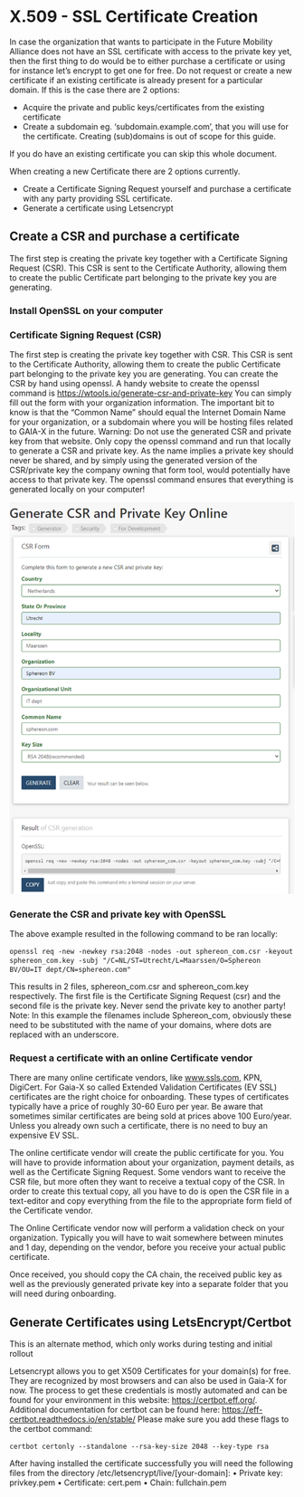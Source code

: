 # X.509 - SSL Certificate Creation

In case the organization that wants to participate in the Future Mobility Alliance does not have an SSL certificate with
access to the private key yet, then the first thing to do would be to either purchase a certificate or using for
instance let’s encrypt to get one for free. Do not request or create a new certificate if an existing certificate is
already present for a particular domain. If this is the case there are 2 options:

- Acquire the private and public keys/certificates from the existing certificate
- Create a subdomain eg. ‘subdomain.example.com’, that you will use for the certificate. Creating (sub)domains is out of
  scope for this guide.

If you do have an existing certificate you can skip this whole document.

When creating a new Certificate there are 2 options currently.

- Create a Certificate Signing Request yourself and purchase a certificate with any party providing SSL certificate.
- Generate a certificate using Letsencrypt

## Create a CSR and purchase a certificate

The first step is creating the private key together with a Certificate Signing Request (CSR). This CSR is sent to the
Certificate Authority, allowing them to create the public Certificate part belonging to the private key you are
generating.

### Install OpenSSL on your computer

<Install instructions here>

### Certificate Signing Request (CSR)

The first step is creating the private key together with CSR. This CSR is sent to the Certificate Authority, allowing
them to create the public Certificate part belonging to the private key you are generating.
You can create the CSR by hand using openssl. A handy website to create the openssl command
is https://wtools.io/generate-csr-and-private-key
You can simply fill out the form with your organization information. The important bit to know is that the “Common Name”
should equal the Internet Domain Name for your organization, or a subdomain where you will be hosting files related to
GAIA-X in the future.
Warning: Do not use the generated CSR and private key from that website. Only copy the openssl command and run that
locally to generate a CSR and private key. As the name implies a private key should never be shared, and by simply using
the generated version of the CSR/private key the company owning that form tool, would potentially have access to that
private key. The openssl command ensures that everything is generated locally on your computer!

![img.png](img.png)

### Generate the CSR and private key with OpenSSL

The above example resulted in the following command to be ran locally:

````shell
openssl req -new -newkey rsa:2048 -nodes -out sphereon_com.csr -keyout sphereon_com.key -subj "/C=NL/ST=Utrecht/L=Maarssen/O=Sphereon BV/OU=IT dept/CN=sphereon.com"
````

This results in 2 files, sphereon_com.csr and sphereon_com.key respectively. The first file is the Certificate Signing
Request (csr) and the second file is the private key. Never send the private key to another party!
Note: In this example the filenames include Sphereon_com, obviously these need to be substituted with the name of your
domains, where dots are replaced with an underscore.

### Request a certificate with an online Certificate vendor

There are many online certificate vendors, like www.ssls.com, KPN, DigiCert. For Gaia-X so called Extended Validation
Certificates (EV SSL) certificates are the right choice for onboarding. These types of certificates typically have a
price of roughly 30-60 Euro per year. Be aware that sometimes similar certificates are being sold at prices above 100
Euro/year. Unless you already own such a certificate, there is no need to buy an expensive EV SSL.

The online certificate vendor will create the public certificate for you. You will have to provide information about
your organization, payment details, as well as the Certificate Signing Request. Some vendors want to receive the CSR
file, but more often they want to receive a textual copy of the CSR. In order to create this textual copy, all you have
to do is open the CSR file in a text-editor and copy everything from the file to the appropriate form field of the
Certificate vendor.

The Online Certificate vendor now will perform a validation check on your organization. Typically you will have to wait
somewhere between minutes and 1 day, depending on the vendor, before you receive your actual public certificate.

Once received, you should copy the CA chain, the received public key as well as the previously generated private key
into a separate folder that you will need during onboarding.

## Generate Certificates using LetsEncrypt/Certbot

This is an alternate method, which only works during testing and initial rollout

Letsencrypt allows you to get X509 Certificates for your domain(s) for free. They are recognized by most browsers and
can also be used in Gaia-X for now. The process to get these credentials is mostly automated and can be found for your
environment in this website: https://certbot.eff.org/. Additional documentation for certbot can be found
here: https://eff-certbot.readthedocs.io/en/stable/
Please make sure you add these flags to the certbot command:
```shell
certbot certonly --standalone --rsa-key-size 2048 --key-type rsa
```

After having installed the certificate successfully you will need the following files from the directory
/etc/letsencrypt/live/[your-domain]:
• Private key:    privkey.pem
• Certificate:    cert.pem
• Chain:        fullchain.pem

